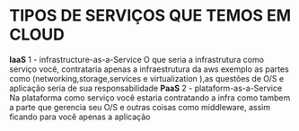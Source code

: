 # TIPOS DE SERVIÇOS QUE TEMOS EM CLOUD 
<strong>IaaS</strong> 
1 - infrastructure-as-a-Service 
O que seria a infrastrutura como serviço você, contrataria apenas a infraestrutura da aws exemplo as partes como (networking,storage,services e virtualization ),as questões de O/S e aplicação seria de sua
responsabilidade 
<strong>PaaS</strong>
2 - plataform-as-a-Service
Na plataforma como serviço você estaria contratando a infra como  tambem a parte que gerencia  seu O/S e outras coisas como middleware, assim ficando para você apenas a aplicação 
